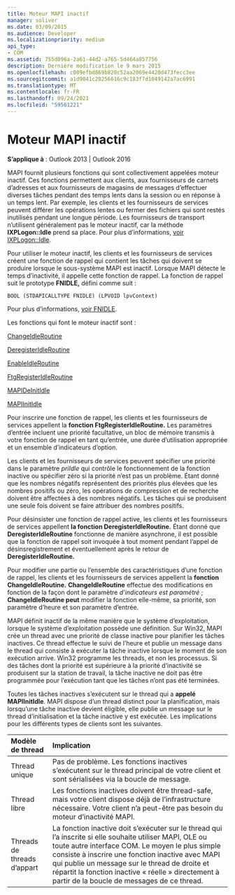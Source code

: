 ```yaml
---
title: Moteur MAPI inactif
manager: soliver
ms.date: 03/09/2015
ms.audience: Developer
ms.localizationpriority: medium
api_type:
- COM
ms.assetid: 755d096a-2a61-44d2-a765-5d464a857756
description: Dernière modification le 9 mars 2015
ms.openlocfilehash: c009efbd869b820c52aa2069e4420d473fecc3ee
ms.sourcegitcommit: a1d9041c20256616c9c183f7d1049142a7ac6991
ms.translationtype: MT
ms.contentlocale: fr-FR
ms.lasthandoff: 09/24/2021
ms.locfileid: "59561221"
---
```

# <a name="mapi-idle-engine"></a>Moteur MAPI inactif

  
  
**S’applique à** : Outlook 2013 | Outlook 2016 
  
MAPI fournit plusieurs fonctions qui sont collectivement appelées moteur inactif. Ces fonctions permettent aux clients, aux fournisseurs de carnets d’adresses et aux fournisseurs de magasins de messages d’effectuer diverses tâches pendant des temps lents dans la session ou en réponse à un temps lent. Par exemple, les clients et les fournisseurs de services peuvent différer les opérations lentes ou fermer des fichiers qui sont restés inutilisés pendant une longue période. Les fournisseurs de transport n’utilisent généralement pas le moteur inactif, car la méthode **IXPLogon::Idle** prend sa place. Pour plus d’informations, [voir IXPLogon::Idle](ixplogon-idle.md).
  
Pour utiliser le moteur inactif, les clients et les fournisseurs de services créent une fonction de rappel qui contient les tâches qui doivent se produire lorsque le sous-système MAPI est inactif. Lorsque MAPI détecte le temps d’inactivité, il appelle cette fonction de rappel. La fonction de rappel suit le prototype **FNIDLE,** défini comme suit : 
  
 `BOOL (STDAPICALLTYPE FNIDLE) (LPVOID lpvContext)`
  
Pour plus d’informations, [voir FNIDLE](fnidle.md).
  
Les fonctions qui font le moteur inactif sont :
  
[ChangeIdleRoutine](changeidleroutine.md)
  
[DeregisterIdleRoutine](deregisteridleroutine.md)
  
[EnableIdleRoutine](enableidleroutine.md)
  
[FtgRegisterIdleRoutine](ftgregisteridleroutine.md)
  
[MAPIDeInitIdle](mapideinitidle.md)
  
[MAPIInitIdle](mapiinitidle.md)
  
Pour inscrire une fonction de rappel, les clients et les fournisseurs de services appellent la **fonction FtgRegisterIdleRoutine.** Les paramètres d’entrée incluent une priorité facultative, un bloc de mémoire transmis à votre fonction de rappel en tant qu’entrée, une durée d’utilisation appropriée et un ensemble d’indicateurs d’option. 
  
Les clients et les fournisseurs de services peuvent spécifier une priorité dans le paramètre  _priIdle_ qui contrôle le fonctionnement de la fonction inactive ou spécifier zéro si la priorité n’est pas un problème. Étant donné que les nombres négatifs représentent des priorités plus élevées que les nombres positifs ou zéro, les opérations de compression et de recherche doivent être affectées à des nombres négatifs. Les tâches qui se produisent une seule fois doivent se faire attribuer des nombres positifs. 
  
Pour désinsister une fonction de rappel active, les clients et les fournisseurs de services appellent **la fonction DeregisterIdleRoutine.** Étant donné que **DeregisterIdleRoutine** fonctionne de manière asynchrone, il est possible que la fonction de rappel soit invoquée à tout moment pendant l’appel de désinsregistrement et éventuellement après le retour de **DeregisterIdleRoutine.** 
  
Pour modifier une partie ou l’ensemble des caractéristiques d’une fonction de rappel, les clients et les fournisseurs de services appellent la **fonction ChangeIdleRoutine.** **ChangeIdleRoutine** effectue des modifications en fonction de la façon dont le paramètre  _d’indicateurs est paramétré_ ; **ChangeIdleRoutine peut** modifier la fonction elle-même, sa priorité, son paramètre d’heure et son paramètre d’entrée. 
  
MAPI définit inactif de la même manière que le système d’exploitation, lorsque le système d’exploitation possède une définition. Sur Win32, MAPI crée un thread avec une priorité de classe inactive pour planifier les tâches inactives. Ce thread effectue le suivi de l’heure et publie un message dans le thread qui consiste à exécuter la tâche inactive lorsque le moment de son exécution arrive. Win32 programme les threads, et non les processus. Si des tâches dont la priorité est supérieure à la priorité d’inactivité se produisent sur la station de travail, la tâche inactive ne doit pas être programmée pour l’exécution tant que les tâches n’ont pas été terminées. 
  
Toutes les tâches inactives s’exécutent sur le thread qui a **appelé MAPIInitIdle**. MAPI dispose d’un thread distinct pour la planification, mais lorsqu’une tâche inactive devient éligible, elle publie un message sur le thread d’initialisation et la tâche inactive y est exécutée. Les implications pour les différents types de clients sont les suivantes.
  
|**Modèle de thread**|**Implication**|
|:-----|:-----|
|Thread unique  <br/> |Pas de problème. Les fonctions inactives s’exécutent sur le thread principal de votre client et sont sérialisées via la boucle de message.  <br/> |
|Thread libre  <br/> |Les fonctions inactives doivent être thread-safe, mais votre client dispose déjà de l’infrastructure nécessaire. Votre client n’a peut-être pas besoin du moteur d’inactivité MAPI.  <br/> |
|Threads de threads d’appart  <br/> |La fonction inactive doit s’exécuter sur le thread qui l’a inscrite si elle souhaite utiliser MAPI, OLE ou toute autre interface COM. Le moyen le plus simple consiste à inscrire une fonction inactive avec MAPI qui publie un message sur le thread de droite et répartit la fonction inactive « réelle » directement à partir de la boucle de messages de ce thread.  <br/> |
   

